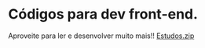 # Códigos para dev front-end.
Aproveite para ler e desenvolver muito mais!!
[Estudos.zip](https://github.com/alisonsiqueiralm/C-digos-b-sicos-para-Dev.-Front-End./files/7190295/Estudos.zip)
